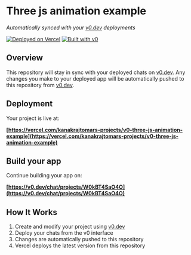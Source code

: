 # Three js animation example

*Automatically synced with your [v0.dev](https://v0.dev) deployments*

[![Deployed on Vercel](https://img.shields.io/badge/Deployed%20on-Vercel-black?style=for-the-badge&logo=vercel)](https://vercel.com/kanakrajtomars-projects/v0-three-js-animation-example)
[![Built with v0](https://img.shields.io/badge/Built%20with-v0.dev-black?style=for-the-badge)](https://v0.dev/chat/projects/W0kBT4SaO4O)

## Overview

This repository will stay in sync with your deployed chats on [v0.dev](https://v0.dev).
Any changes you make to your deployed app will be automatically pushed to this repository from [v0.dev](https://v0.dev).

## Deployment

Your project is live at:

**[https://vercel.com/kanakrajtomars-projects/v0-three-js-animation-example](https://vercel.com/kanakrajtomars-projects/v0-three-js-animation-example)**

## Build your app

Continue building your app on:

**[https://v0.dev/chat/projects/W0kBT4SaO4O](https://v0.dev/chat/projects/W0kBT4SaO4O)**

## How It Works

1. Create and modify your project using [v0.dev](https://v0.dev)
2. Deploy your chats from the v0 interface
3. Changes are automatically pushed to this repository
4. Vercel deploys the latest version from this repository